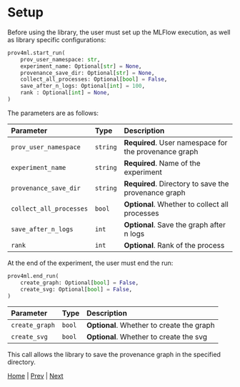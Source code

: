 
# Setup

Before using the library, the user must set up the MLFlow execution, as well as library specific configurations: 

```python
prov4ml.start_run(
    prov_user_namespace: str,
    experiment_name: Optional[str] = None,
    provenance_save_dir: Optional[str] = None,
    collect_all_processes: Optional[bool] = False,
    save_after_n_logs: Optional[int] = 100,
    rank : Optional[int] = None, 
)
```

The parameters are as follows:

| Parameter | Type     | Description                |
| :-------- | :------- | :------------------------- |
| `prov_user_namespace` | `string` | **Required**. User namespace for the provenance graph |
| `experiment_name` | `string` | **Required**. Name of the experiment |
| `provenance_save_dir` | `string` | **Required**. Directory to save the provenance graph |
| `collect_all_processes` | `bool` | **Optional**. Whether to collect all processes |
| `save_after_n_logs` | `int` | **Optional**. Save the graph after n logs |
| `rank` | `int` | **Optional**. Rank of the process |

At the end of the experiment, the user must end the run:

```python
prov4ml.end_run(
    create_graph: Optional[bool] = False, 
    create_svg: Optional[bool] = False, 
)
```

| Parameter | Type     | Description                |
| :-------- | :------- | :------------------------- |
| `create_graph` | `bool` | **Optional**. Whether to create the graph |
| `create_svg` | `bool` | **Optional**. Whether to create the svg |

This call allows the library to save the provenance graph in the specified directory. 

[Home](README.md) | [Prev](installation.md) | [Next](prov_graph.md)
